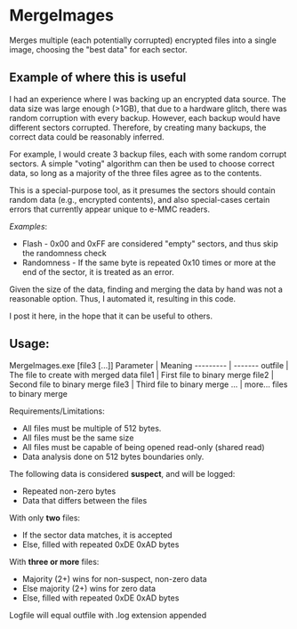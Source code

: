 # MergeImages
Merges multiple (each potentially corrupted) encrypted files into
a single image, choosing the "best data" for each sector.

## Example of where this is useful
I had an experience where I was backing up an encrypted data source.
The data size was large enough (>1GB), that due to a hardware glitch,
there was random corruption with every backup.  However, each backup
would have different sectors corrupted.  Therefore, by creating many
backups, the correct data could be reasonably inferred.

For example, I would create 3 backup files, each with some random
corrupt sectors.  A simple "voting" algorithm can then be used to
choose correct data, so long as a majority of the three files agree
as to the contents.

This is a special-purpose tool, as it presumes the sectors should
contain random data (e.g., encrypted contents), and also special-cases
certain errors that currently appear unique to e-MMC readers.

_Examples_:
* Flash - 0x00 and 0xFF are considered "empty" sectors, and thus skip the randomness check
* Randomness - If the same byte is repeated 0x10 times or more at the end of the sector, it is treated as an error.

Given the size of the data, finding and merging the data by hand was
not a reasonable option.  Thus, I automated it, resulting in this code.

I post it here, in the hope that it can be useful to others.


## Usage:

MergeImages.exe  <outfile> <file1> <file2> [file3 [...]]
Parameter | Meaning
--------- | -------
outfile | The file to create with merged data
file1 | First   file to binary merge
file2 | Second  file to binary merge
file3 | Third   file to binary merge
...   | more... files to binary merge

Requirements/Limitations:
* All files must be multiple of 512 bytes.
* All files must be the same size
* All files must be capable of being opened read-only (shared read)
* Data analysis done on 512 bytes boundaries only.

The following data is considered **suspect**, and will be logged:
* Repeated non-zero bytes
* Data that differs between the files

With only **two** files:
* If the sector data matches, it is accepted
* Else, filled with repeated 0xDE 0xAD bytes

With **three or more** files:
* Majority (2+) wins for non-suspect, non-zero data
* Else majority (2+) wins for zero data
* Else, filled with repeated 0xDE 0xAD bytes

Logfile will equal outfile with .log extension appended


